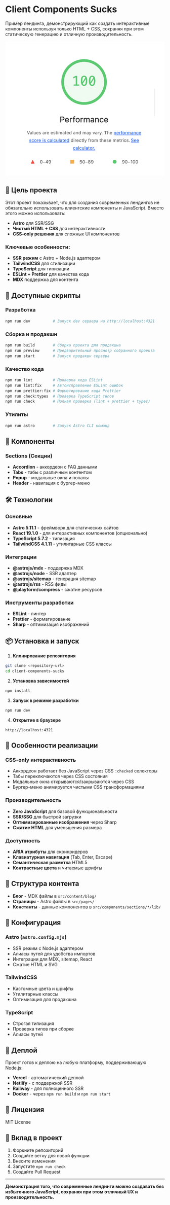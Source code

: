 # Client Components Sucks

Пример лендинга, демонстрирующий как создать интерактивные компоненты используя только HTML + CSS, сохраняя при этом статическую генерацию и отличную производительность.

![Performance](/perfomance.png)

## 🎯 Цель проекта

Этот проект показывает, что для создания современных лендингов не обязательно использовать клиентские компоненты и JavaScript. Вместо этого можно использовать:

- **Astro** для SSR/SSG
- **Чистый HTML + CSS** для интерактивности
- **CSS-only решения** для сложных UI компонентов

### Ключевые особенности:

- **SSR режим** с Astro + Node.js адаптером
- **TailwindCSS** для стилизации
- **TypeScript** для типизации
- **ESLint + Prettier** для качества кода
- **MDX** поддержка для контента

## 🚀 Доступные скрипты

### Разработка

```bash
npm run dev          # Запуск dev сервера на http://localhost:4321
```

### Сборка и продакшн

```bash
npm run build        # Сборка проекта для продакшна
npm run preview      # Предварительный просмотр собранного проекта
npm run start        # Запуск продакшн сервера
```

### Качество кода

```bash
npm run lint         # Проверка кода ESLint
npm run lint:fix     # Автоисправление ESLint ошибок
npm run prettier:fix # Форматирование кода Prettier
npm run check:types  # Проверка TypeScript типов
npm run check        # Полная проверка (lint + prettier + types)
```

### Утилиты

```bash
npm run astro        # Запуск Astro CLI команд
```

## 🎨 Компоненты

### Sections (Секции)

- **Accordion** - аккордеон с FAQ данными
- **Tabs** - табы с различным контентом
- **Popup** - модальные окна и попапы
- **Header** - навигация с бургер-меню

## 🛠️ Технологии

### Основные

- **Astro 5.11.1** - фреймворк для статических сайтов
- **React 19.1.0** - для интерактивных компонентов (опционально)
- **TypeScript 5.7.2** - типизация
- **TailwindCSS 4.1.11** - утилитарные CSS классы

### Интеграции

- **@astrojs/mdx** - поддержка MDX
- **@astrojs/node** - SSR адаптер
- **@astrojs/sitemap** - генерация sitemap
- **@astrojs/rss** - RSS фиды
- **@playform/compress** - сжатие ресурсов

### Инструменты разработки

- **ESLint** - линтер
- **Prettier** - форматирование
- **Sharp** - оптимизация изображений

## 📦 Установка и запуск

1. **Клонирование репозитория**

```bash
git clone <repository-url>
cd client-components-sucks
```

2. **Установка зависимостей**

```bash
npm install
```

3. **Запуск в режиме разработки**

```bash
npm run dev
```

4. **Открытие в браузере**

```
http://localhost:4321
```

## 🌟 Особенности реализации

### CSS-only интерактивность

- Аккордеон работает без JavaScript через CSS `:checked` селекторы
- Табы переключаются через CSS состояния
- Модальные окна открываются/закрываются через CSS
- Бургер-меню анимируется чистыми CSS трансформациями

### Производительность

- **Zero JavaScript** для базовой функциональности
- **SSR/SSG** для быстрой загрузки
- **Оптимизированные изображения** через Sharp
- **Сжатие HTML** для уменьшения размера

### Доступность

- **ARIA атрибуты** для скринридеров
- **Клавиатурная навигация** (Tab, Enter, Escape)
- **Семантическая разметка** HTML5
- **Контрастные цвета** и читаемые шрифты

## 📝 Структура контента

- **Блог** - MDX файлы в `src/content/blog/`
- **Страницы** - Astro файлы в `src/pages/`
- **Константы** - данные компонентов в `src/components/sections/*/lib/`

## 🔧 Конфигурация

### Astro (`astro.config.mjs`)

- SSR режим с Node.js адаптером
- Алиасы путей для удобства импортов
- Интеграции для MDX, sitemap, React
- Сжатие HTML и SVG

### TailwindCSS

- Кастомные цвета и шрифты
- Утилитарные классы
- Оптимизация для продакшна

### TypeScript

- Строгая типизация
- Проверка типов при сборке
- Алиасы путей

## 🚀 Деплой

Проект готов к деплою на любую платформу, поддерживающую Node.js:

- **Vercel** - автоматический деплой
- **Netlify** - с поддержкой SSR
- **Railway** - для полноценного SSR
- **Docker** - через `npm run build` и `npm run start`

## 📄 Лицензия

MIT License

## 🤝 Вклад в проект

1. Форкните репозиторий
2. Создайте ветку для новой функции
3. Внесите изменения
4. Запустите `npm run check`
5. Создайте Pull Request

---

**Демонстрация того, что современные лендинги можно создавать без избыточного JavaScript, сохраняя при этом отличный UX и производительность.**
